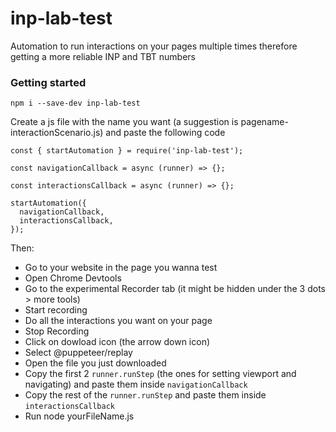 # inp-lab-test

Automation to run interactions on your pages multiple times therefore getting a more reliable INP and TBT numbers

### Getting started

`npm i --save-dev inp-lab-test`

Create a js file with the name you want (a suggestion is pagename-interactionScenario.js) and paste the following code

```
const { startAutomation } = require('inp-lab-test');

const navigationCallback = async (runner) => {};

const interactionsCallback = async (runner) => {};

startAutomation({
  navigationCallback,
  interactionsCallback,
});

```

Then:

- Go to your website in the page you wanna test
- Open Chrome Devtools
- Go to the experimental Recorder tab (it might be hidden under the 3 dots > more tools)
- Start recording
- Do all the interactions you want on your page
- Stop Recording
- Click on dowload icon (the arrow down icon)
- Select @puppeteer/replay
- Open the file you just downloaded
- Copy the first 2 `runner.runStep` (the ones for setting viewport and navigating) and paste them inside `navigationCallback`
- Copy the rest of the `runner.runStep` and paste them inside `interactionsCallback`
- Run node yourFileName.js
